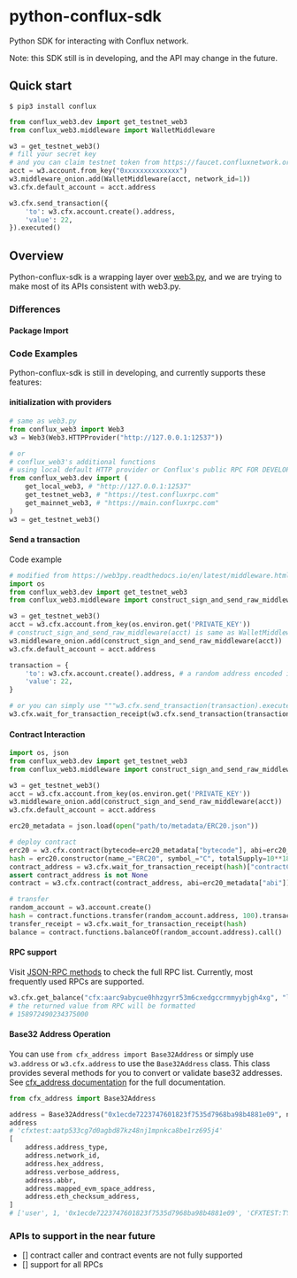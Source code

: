 # python-conflux-sdk
Python SDK for interacting with Conflux network.

Note: this SDK still is in developing, and the API may change in the future.

## Quick start

```shell
$ pip3 install conflux
```

```python
from conflux_web3.dev import get_testnet_web3
from conflux_web3.middleware import WalletMiddleware

w3 = get_testnet_web3()
# fill your secret key
# and you can claim testnet token from https://faucet.confluxnetwork.org/
acct = w3.account.from_key("0xxxxxxxxxxxxxx") 
w3.middleware_onion.add(WalletMiddleware(acct, network_id=1))
w3.cfx.default_account = acct.address

w3.cfx.send_transaction({
    'to': w3.cfx.account.create().address,
    'value': 22,
}).executed()
```

## Overview

Python-conflux-sdk is a wrapping layer over [web3.py](https://github.com/ethereum/web3.py), and we are trying to make most of its APIs consistent with web3.py. 

### Differences

#### Package Import 

### Code Examples

Python-conflux-sdk is still in developing, and currently supports these features:

#### initialization with providers

```python
# same as web3.py
from conflux_web3 import Web3
w3 = Web3(Web3.HTTPProvider("http://127.0.0.1:12537"))

# or
# conflux_web3's additional functions
# using local default HTTP provider or Conflux's public RPC FOR DEVELOPMENT
from conflux_web3.dev import (
    get_local_web3, # "http://127.0.0.1:12537"
    get_testnet_web3, # "https://test.confluxrpc.com"
    get_mainnet_web3, # "https://main.confluxrpc.com"
)
w3 = get_testnet_web3()
```

#### Send a transaction

Code example

``` python
# modified from https://web3py.readthedocs.io/en/latest/middleware.html?highlight=construct_sign_and#web3.middleware.construct_sign_and_send_raw_middleware
import os
from conflux_web3.dev import get_testnet_web3
from conflux_web3.middleware import construct_sign_and_send_raw_middleware

w3 = get_testnet_web3()
acct = w3.cfx.account.from_key(os.environ.get('PRIVATE_KEY'))
# construct_sign_and_send_raw_middleware(acct) is same as WalletMiddleware(acct)
w3.middleware_onion.add(construct_sign_and_send_raw_middleware(acct))
w3.cfx.default_account = acct.address

transaction = {
    'to': w3.cfx.account.create().address, # a random address encoded in base32 format
    'value': 22,
}

# or you can simply use """w3.cfx.send_transaction(transaction).executed()"""
w3.cfx.wait_for_transaction_receipt(w3.cfx.send_transaction(transaction))
```

#### Contract Interaction

``` py
import os, json
from conflux_web3.dev import get_testnet_web3
from conflux_web3.middleware import construct_sign_and_send_raw_middleware

w3 = get_testnet_web3()
acct = w3.cfx.account.from_key(os.environ.get('PRIVATE_KEY'))
w3.middleware_onion.add(construct_sign_and_send_raw_middleware(acct))
w3.cfx.default_account = acct.address

erc20_metadata = json.load(open("path/to/metadata/ERC20.json"))

# deploy contract
erc20 = w3.cfx.contract(bytecode=erc20_metadata["bytecode"], abi=erc20_metadata["abi"])
hash = erc20.constructor(name_="ERC20", symbol_="C", totalSupply=10**18).transact()
contract_address = w3.cfx.wait_for_transaction_receipt(hash)["contractCreated"]
assert contract_address is not None
contract = w3.cfx.contract(contract_address, abi=erc20_metadata["abi"])

# transfer
random_account = w3.account.create()
hash = contract.functions.transfer(random_account.address, 100).transact()
transfer_receipt = w3.cfx.wait_for_transaction_receipt(hash)
balance = contract.functions.balanceOf(random_account.address).call()
```

#### RPC support

Visit [JSON-RPC methods](https://developer.confluxnetwork.org/conflux-doc/docs/json_rpc/#json-rpc-methods) to check the full RPC list. Currently, most frequently used RPCs are supported.

``` python
w3.cfx.get_balance("cfx:aarc9abycue0hhzgyrr53m6cxedgccrmmyybjgh4xg", "latest_state")
# the returned value from RPC will be formatted
# 158972490234375000
```

#### Base32 Address Operation

You can use `from cfx_address import Base32Address` or simply use `w3.address` or `w3.cfx.address` to use the `Base32Address` class. This class provides several methods for you to convert or validate base32 addresses. See [cfx_address documentation](https://conflux-fans.github.io/cfx-address/cfx_address.html#module-cfx_address.address) for the full documentation.

```py
from cfx_address import Base32Address

address = Base32Address("0x1ecde7223747601823f7535d7968ba98b4881e09", network_id=1)
address
# 'cfxtest:aatp533cg7d0agbd87kz48nj1mpnkca8be1rz695j4'
[
    address.address_type,
    address.network_id,
    address.hex_address,
    address.verbose_address,
    address.abbr,
    address.mapped_evm_space_address,
    address.eth_checksum_address,
]
# ['user', 1, '0x1ecde7223747601823f7535d7968ba98b4881e09', 'CFXTEST:TYPE.USER:AATP533CG7D0AGBD87KZ48NJ1MPNKCA8BE1RZ695J4', 'cfxtest:aat...95j4', '0x349f086998cF4a0C5a00b853a0E93239D81A97f6', '0x1ECdE7223747601823f7535d7968Ba98b4881E09']
```

### APIs to support in the near future

- [] contract caller and contract events are not fully supported
- [] support for all RPCs
